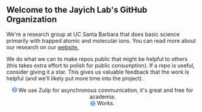 ## Welcome to the Jayich Lab's GitHub Organization

We're a research group at UC Santa Barbara that does basic science primarily with trapped atomic and molecular ions.  You can read more about our research on our [website.](https://jayich.io/)

We do what we can to make repos public that might be helpful to others (this takes extra effort to polish for public consumption).  If a repo is useful, consider giving it a star. 
This gives us valuable feedback that the work is helpful (and we'll likely put more time into the project).

<div style="text-align:center" text test><img src="./profile/zulip-icon-circle.svg" width="13" height="13"> We use Zulip for asynchronous communication, it's great and free for academia.
  
 <div>
  <img style="vertical-align:middle" src="./profile/zulip-icon-circle.svg" width="13" height="13" alt=We use Zulip for asynchronous communication, it's great and free for academia.">
  <span style="">Works.</span>
</div>



